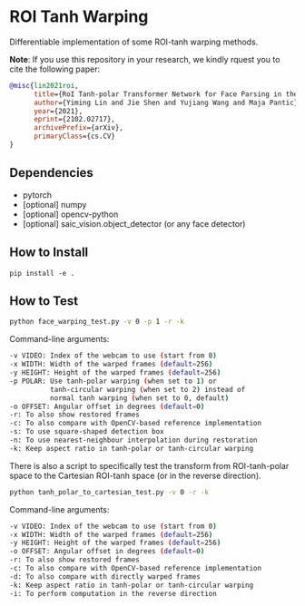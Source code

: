 # ROI Tanh Warping
Differentiable implementation of some ROI-tanh warping methods.

__Note__: If you use this repository in your research, we kindly rquest you to cite the following paper:

```bibtex
@misc{lin2021roi,
      title={RoI Tanh-polar Transformer Network for Face Parsing in the Wild}, 
      author={Yiming Lin and Jie Shen and Yujiang Wang and Maja Pantic},
      year={2021},
      eprint={2102.02717},
      archivePrefix={arXiv},
      primaryClass={cs.CV}
}
```

## Dependencies
* pytorch
* \[optional\] numpy
* \[optional\] opencv-python
* \[optional\] saic_vision.object_detector (or any face detector)

## How to Install
`pip install -e .`

## How to Test
```bash
python face_warping_test.py -v 0 -p 1 -r -k
```

Command-line arguments:
``` bash
-v VIDEO: Index of the webcam to use (start from 0)
-x WIDTH: Width of the warped frames (default=256)
-y HEIGHT: Height of the warped frames (default=256)
-p POLAR: Use tanh-polar warping (when set to 1) or 
          tanh-circular warping (when set to 2) instead of 
          normal tanh warping (when set to 0, default)
-o OFFSET: Angular offset in degrees (default=0)
-r: To also show restored frames
-c: To also compare with OpenCV-based reference implementation
-s: To use square-shaped detection box
-n: To use nearest-neighbour interpolation during restoration
-k: Keep aspect ratio in tanh-polar or tanh-circular warping
```

There is also a script to specifically test the transform from ROI-tanh-polar space to the Cartesian ROI-tanh space (or in the reverse direction).

```bash
python tanh_polar_to_cartesian_test.py -v 0 -r -k
```

Command-line arguments:
``` bash
-v VIDEO: Index of the webcam to use (start from 0)
-x WIDTH: Width of the warped frames (default=256)
-y HEIGHT: Height of the warped frames (default=256)
-o OFFSET: Angular offset in degrees (default=0)
-r: To also show restored frames
-c: To also compare with OpenCV-based reference implementation
-d: To also compare with directly warped frames
-k: Keep aspect ratio in tanh-polar or tanh-circular warping
-i: To perform computation in the reverse direction
```
